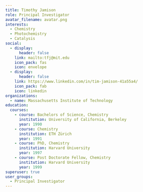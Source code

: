 ```yaml
---
title: Timothy Jamison
role: Principal Investigator
avatar_filename: avatar.png
interests:
  - Chemistry
  - Photochemistry
  - Catalysis
social:
  - display:
      header: false
    link: mailto:tfj@mit.edu
    icon_pack: fas
    icon: envelope
  - display:
      header: false
    link: https://www.linkedin.com/in/tim-jamison-41a55a4/
    icon_pack: fab
    icon: linkedin
organizations:
  - name: Massachusetts Institute of Technology
education:
  courses:
    - course: Bachelors of Science, Chemistry
      institution: University of California, Berkeley
      year: 1990
    - course: Chemistry
      institution: ETH Zürich
      year: 1991
    - course: PhD, Chemistry
      institution: Harvard University
      year: 1997
    - course: Post Doctorate Fellow, Chemistry
      institution: Harvard University
      year: 1999
superuser: true
user_groups:
  - Principal Investigator
---
```

